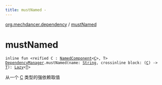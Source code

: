 ```yaml
---
title: mustNamed - 
---
```


[org.mechdancer.dependency](index.html) / [mustNamed](./must-named.html)

# mustNamed

`inline fun <reified C : `[`NamedComponent`](-named-component/index.html)`<`[`C`](must-named.html#C)`>, T> `[`DependencyManager`](-dependency-manager/index.html)`.mustNamed(name: `[`String`](https://kotlinlang.org/api/latest/jvm/stdlib/kotlin/-string/index.html)`, crossinline block: (`[`C`](must-named.html#C)`) -> `[`T`](must-named.html#T)`): `[`Lazy`](https://kotlinlang.org/api/latest/jvm/stdlib/kotlin/-lazy/index.html)`<`[`T`](must-named.html#T)`>`

从一个 [C](must-named.html#C) 类型的强依赖取值

